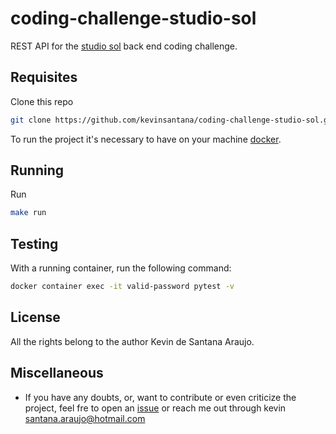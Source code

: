 # coding-challenge-studio-sol

REST API for the [studio sol](https://www.studiosol.com.br/) back end coding challenge.

## Requisites

Clone this repo

```bash
git clone https://github.com/kevinsantana/coding-challenge-studio-sol.git
```

To run the project it's necessary to have on your machine [docker](https://docs.docker.com/).

## Running

Run

```bash
make run
```

## Testing

With a running container, run the following command:

```bash
docker container exec -it valid-password pytest -v
```

## License

All the rights belong to the author Kevin de Santana Araujo.

## Miscellaneous

* If you have any doubts, or, want to contribute or even criticize the project, feel fre to open an [issue]() or reach me out through kevin santana.araujo@hotmail.com
